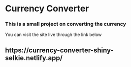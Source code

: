 <h1>Currency Converter </h1>
<h3> This is a small project on converting the currency</h3>
<div>You can visit the site live through the link below  </div>
<h2>https://currency-converter-shiny-selkie.netlify.app/</h2>
